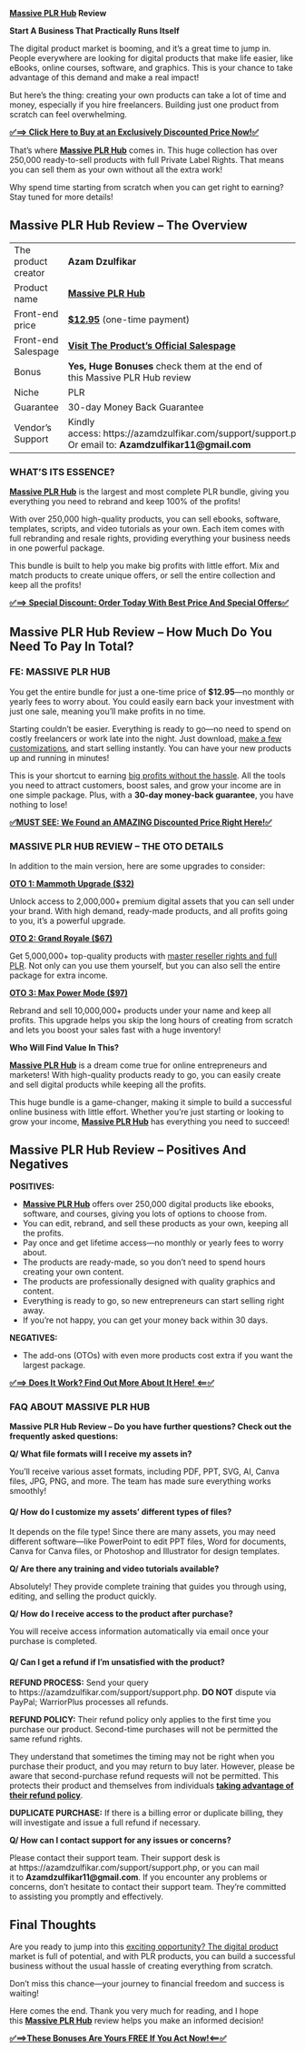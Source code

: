 <p><strong><a href="https://www.stylezeitgeist.com/forums/forum/forums/men-s-classifieds/1139183-massive-plr-hub-review-2024">Massive PLR Hub</a> Review</strong></p>
<p><strong>Start A Business That Practically Runs Itself</strong></p>
<p>The digital product market is booming, and it’s a great time to jump in. People everywhere are looking for digital products that make life easier, like eBooks, online courses, software, and graphics. This is your chance to take advantage of this demand and make a real impact!</p>
<p>But here’s the thing: creating your own products can take a lot of time and money, especially if you hire freelancers. Building just one product from scratch can feel overwhelming.</p>
<p><a href="https://warriorplus.com/o2/a/bpfxpdr/0"><strong>✅==&gt; Click Here to Buy at an Exclusively Discounted Price Now!✅</strong></a></p>
<p>That’s where <a href="https://www.stylezeitgeist.com/forums/forum/forums/men-s-classifieds/1139183-massive-plr-hub-review-2024"><strong>Massive PLR Hub</strong></a> comes in. This huge collection has over 250,000 ready-to-sell products with full Private Label Rights. That means you can sell them as your own without all the extra work!</p>
<p>Why spend time starting from scratch when you can get right to earning? Stay tuned for more details!</p>
<div id="ez-toc-container" class="ez-toc-v2_0_69_1 counter-hierarchy ez-toc-counter ez-toc-grey ez-toc-container-direction">
<h2><strong>Massive PLR Hub Review – The Overview</strong></h2>
<table>
<tbody>
<tr>
<td>The product creator</td>
<td><strong>Azam Dzulfikar</strong></td>
</tr>
<tr>
<td>Product name</td>
<td><a href="https://www.stylezeitgeist.com/forums/forum/forums/men-s-classifieds/1139183-massive-plr-hub-review-2024"><strong>Massive PLR Hub</strong></a></td>
</tr>
<tr>
<td>Front-end price</td>
<td><strong><a href="https://warriorplus.com/o2/a/bpfxpdr/0">$12.95</a> </strong>(one-time payment)</td>
</tr>
<tr>
<td>Front-end Salespage</td>
<td><a href="https://warriorplus.com/o2/a/bpfxpdr/0" target="_blank" rel="nofollow noopener"><strong>Visit The Product’s Official Salespage</strong></a></td>
</tr>
<tr>
<td>Bonus</td>
<td><strong>Yes, Huge Bonuses </strong>check them at the end of this Massive PLR Hub review</td>
</tr>
<tr>
<td>Niche</td>
<td>PLR</td>
</tr>
<tr>
<td>Guarantee</td>
<td>30-day Money Back Guarantee</td>
</tr>
<tr>
<td>Vendor’s Support</td>
<td>Kindly access: https://azamdzulfikar.com/support/support.php<br />Or email to: <strong>Azamdzulfikar11@gmail.com</strong></td>
</tr>
</tbody>
</table>
<h3><span id="WHATS_ITS_ESSENCE" class="ez-toc-section"></span><strong>WHAT’S ITS ESSENCE?</strong></h3>
<p><a href="https://onlinedigitalmarketi.wordpress.com/2024/11/10/massive-plr-hub-review/"><strong>Massive PLR Hub</strong></a> is the largest and most complete PLR bundle, giving you everything you need to rebrand and keep 100% of the profits!</p>
<p>With over 250,000 high-quality products, you can sell ebooks, software, templates, scripts, and video tutorials as your own. Each item comes with full rebranding and resale rights, providing everything your business needs in one powerful package.</p>
<p>This bundle is built to help you make big profits with little effort. Mix and match products to create unique offers, or sell the entire collection and keep all the profits!</p>
<p><a href="https://warriorplus.com/o2/a/bpfxpdr/0"><strong>✅==&gt; Special Discount: Order Today With Best Price And Special Offers✅</strong></a></p>
<h2><strong>Massive PLR Hub R</strong><strong>eview – How Much Do You Need To Pay In Total?</strong></h2>
<h3><span id="FE_MASSIVE_PLR_HUB" class="ez-toc-section"></span><strong>FE: MASSIVE PLR HUB</strong></h3>
<p>You get the entire bundle for just a one-time price of <strong>$12.95</strong>—no monthly or yearly fees to worry about. You could easily earn back your investment with just one sale, meaning you’ll make profits in no time.</p>
<p>Starting couldn’t be easier. Everything is ready to go—no need to spend on costly freelancers or work late into the night. Just download, <a href="https://onlinedigitalmarketi.wordpress.com/2024/11/10/massive-plr-hub-review/">make a few customizations</a>, and start selling instantly. You can have your new products up and running in minutes!</p>
<p>This is your shortcut to earning <a href="https://onlinedigitalmarketi.wordpress.com/2024/11/10/massive-plr-hub-review/">big profits without the hassle</a>. All the tools you need to attract customers, boost sales, and grow your income are in one simple package. Plus, with a <strong>30-day money-back guarantee</strong>, you have nothing to lose!</p>
<p><a href="https://warriorplus.com/o2/a/bpfxpdr/0"><strong>✅MUST SEE: We Found an AMAZING Discounted Price Right Here!✅</strong></a></p>
<h3><span id="MASSIVE_PLR_HUB_REVIEW_%E2%80%93_THE_OTO_DETAILS" class="ez-toc-section"></span><strong>MASSIVE PLR HUB R</strong><strong>EVIEW – THE OTO DETAILS</strong></h3>
<p>In addition to the main version, here are some upgrades to consider:</p>
<p><a href="https://warriorplus.com/o2/a/bpfxpdr/0"><strong>OTO 1: Mammoth Upgrade ($32)</strong></a></p>
<p>Unlock access to 2,000,000+ premium digital assets that you can sell under your brand. With high demand, ready-made products, and all profits going to you, it’s a powerful upgrade.</p>
<p><a href="https://warriorplus.com/o2/a/bpfxpdr/0"><strong>OTO 2: Grand Royale ($67)</strong></a></p>
<p>Get 5,000,000+ top-quality products with <a href="https://onlinedigitalmarketi.wordpress.com/2024/11/10/massive-plr-hub-review/">master reseller rights and full PLR</a>. Not only can you use them yourself, but you can also sell the entire package for extra income.</p>
<p><a href="https://warriorplus.com/o2/a/bpfxpdr/0"><strong>OTO 3: Max Power Mode ($97)</strong></a></p>
<p>Rebrand and sell 10,000,000+ products under your name and keep all profits. This upgrade helps you skip the long hours of creating from scratch and lets you boost your sales fast with a huge inventory!</p>
<p><strong>Who Will Find Value In This?</strong></p>
<p><a href="https://www.linkedin.com/pulse/massive-plr-hub-review-2024-30-coupon-huge-try-with-popchips-6v0pe"><strong>Massive PLR Hub</strong></a> is a dream come true for online entrepreneurs and marketers! With high-quality products ready to go, you can easily create and sell digital products while keeping all the profits.</p>
<p>This huge bundle is a game-changer, making it simple to build a successful online business with little effort. Whether you’re just starting or looking to grow your income, <a href="https://www.linkedin.com/pulse/massive-plr-hub-review-2024-30-coupon-huge-try-with-popchips-6v0pe"><strong>Massive PLR Hub</strong></a> has everything you need to succeed!</p>
<h2><span id="Massive_PLR_Hub_Review_%E2%80%93_Positives_And_Negatives" class="ez-toc-section"></span><strong>Massive PLR Hub R</strong><strong>eview – Positives And Negatives</strong></h2>
<p><strong>POSITIVES:</strong></p>
<ul>
<li><a href="https://www.linkedin.com/pulse/massive-plr-hub-review-2024-30-coupon-huge-try-with-popchips-6v0pe"><strong>Massive PLR Hub</strong></a> offers over 250,000 digital products like ebooks, software, and courses, giving you lots of options to choose from.</li>
<li>You can edit, rebrand, and sell these products as your own, keeping all the profits.</li>
<li>Pay once and get lifetime access—no monthly or yearly fees to worry about.</li>
<li>The products are ready-made, so you don’t need to spend hours creating your own content.</li>
<li>The products are professionally designed with quality graphics and content.</li>
<li>Everything is ready to go, so new entrepreneurs can start selling right away.</li>
<li>If you’re not happy, you can get your money back within 30 days.</li>
</ul>
<p><strong>NEGATIVES:</strong></p>
<ul>
<li>The add-ons (OTOs) with even more products cost extra if you want the largest package.</li>
</ul>
<p><a href="https://warriorplus.com/o2/a/bpfxpdr/0"><strong>✅==&gt; Does It Work? Find Out More About It Here! &lt;==✅</strong></a></p>
<h3><span id="FAQ_ABOUT_MASSIVE_PLR_HUB" class="ez-toc-section"></span><strong>FAQ ABOUT MASSIVE PLR HUB</strong></h3>
<p><strong>Massive PLR Hub Review – Do you have further questions? Check out the frequently asked questions:</strong></p>
<p><strong>Q/ What file formats will I receive my assets in?</strong></p>
<p>You’ll receive various asset formats, including PDF, PPT, SVG, AI, Canva files, JPG, PNG, and more. The team has made sure everything works smoothly!</p>
<h4><strong>Q/ How do I customize my assets’ different types of files?</strong></h4>
<p>It depends on the file type! Since there are many assets, you may need different software—like PowerPoint to edit PPT files, Word for documents, Canva for Canva files, or Photoshop and Illustrator for design templates.</p>
<p><strong>Q/ Are there any training and video tutorials available?</strong></p>
<p>Absolutely! They provide complete training that guides you through using, editing, and selling the product quickly.</p>
<p><strong>Q/ How do I receive access to the product after purchase?</strong></p>
<p>You will receive access information automatically via email once your purchase is completed.</p>
<h4><strong>Q/ Can I get a refund if I’m unsatisfied with the product?</strong></h4>
<p><strong>REFUND PROCESS:</strong> Send your query to https://azamdzulfikar.com/support/support.php. <strong>DO NOT</strong> dispute via PayPal; WarriorPlus processes all refunds.</p>
<p><strong>REFUND POLICY:</strong> Their refund policy only applies to the first time you purchase our product. Second-time purchases will not be permitted the same refund rights.</p>
<p>They understand that sometimes the timing may not be right when you purchase their product, and you may return to buy later. However, please be aware that second-purchase refund requests will not be permitted. This protects their product and themselves from individuals <a href="https://www.deviantart.com/digitalprodctreview/journal/Massive-PLR-Hub-Review-2024-30-Coupon-Huge-1120474148"><strong>taking advantage of their refund policy</strong></a>.</p>
<p><strong>DUPLICATE PURCHASE:</strong> If there is a billing error or duplicate billing, they will investigate and issue a full refund if necessary.</p>
<p><strong>Q/ How can I contact support for any issues or concerns?</strong></p>
<p>Please contact their support team. Their support desk is at https://azamdzulfikar.com/support/support.php, or you can mail it to <strong>Azamdzulfikar11@gmail.com</strong>. If you encounter any problems or concerns, don’t hesitate to contact their support team. They’re committed to assisting you promptly and effectively.</p>
<h2><span id="Final_Thoughts" class="ez-toc-section"></span><strong>Final Thoughts</strong></h2>
<p>Are you ready to jump into this <a href="https://www.deviantart.com/digitalprodctreview/journal/Massive-PLR-Hub-Review-2024-30-Coupon-Huge-1120474148">exciting opportunity? The digital product</a> market is full of potential, and with PLR products, you can build a successful business without the usual hassle of creating everything from scratch.</p>
<p>Don’t miss this chance—your journey to financial freedom and success is waiting!</p>
<p>Here comes the end. Thank you very much for reading, and I hope this <a href="https://www.deviantart.com/digitalprodctreview/journal/Massive-PLR-Hub-Review-2024-30-Coupon-Huge-1120474148"><strong>Massive PLR Hub</strong></a> review helps you make an informed decision!</p>
<p><a href="https://warriorplus.com/o2/a/bpfxpdr/0"><strong>✅==&gt;These Bonuses Are Yours FREE If You Act Now!&lt;==✅</strong></a></p>
</div>
